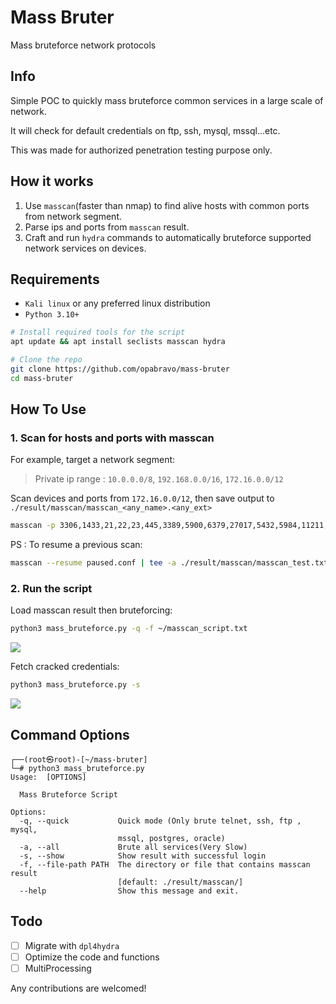 # Mass Bruter

Mass bruteforce network protocols

## Info

Simple POC to quickly mass bruteforce common services in a large scale of network.

It will check for default credentials on ftp, ssh, mysql, mssql...etc.

This was made for authorized penetration testing purpose only.

## How it works

1. Use `masscan`(faster than nmap) to find alive hosts with common ports from network segment.
2. Parse ips and ports from `masscan` result.
3. Craft and run `hydra` commands to automatically bruteforce supported network services on devices.

## Requirements

- `Kali linux` or any preferred linux distribution
- `Python 3.10+`

```bash
# Install required tools for the script
apt update && apt install seclists masscan hydra

# Clone the repo
git clone https://github.com/opabravo/mass-bruter
cd mass-bruter
```

## How To Use

### 1. Scan for hosts and ports with masscan

For example, target a network segment:

> Private ip range : `10.0.0.0/8`, `192.168.0.0/16`, `172.16.0.0/12` 

Scan devices and ports from `172.16.0.0/12`, then save output to `./result/masscan/masscan_<any_name>.<any_ext>`

```bash
masscan -p 3306,1433,21,22,23,445,3389,5900,6379,27017,5432,5984,11211,9200,1521 172.16.0.0/12 | tee ./result/masscan/masscan_test.txt
```

PS : To resume a previous scan:

```bash
masscan --resume paused.conf | tee -a ./result/masscan/masscan_test.txt
```

### 2. Run the script

Load masscan result then bruteforcing:

```bash
python3 mass_bruteforce.py -q -f ~/masscan_script.txt
```

![](https://i.imgur.com/hVbIaki.png)

Fetch cracked credentials:

```bash
python3 mass_bruteforce.py -s
```

![](https://i.imgur.com/FPSMAEb.png)


## Command Options

```console
┌──(root㉿root)-[~/mass-bruter]
└─# python3 mass_bruteforce.py
Usage:  [OPTIONS]

  Mass Bruteforce Script

Options:
  -q, --quick           Quick mode (Only brute telnet, ssh, ftp , mysql,
                        mssql, postgres, oracle)
  -a, --all             Brute all services(Very Slow)
  -s, --show            Show result with successful login
  -f, --file-path PATH  The directory or file that contains masscan result
                        [default: ./result/masscan/]
  --help                Show this message and exit.
```

## Todo
- [ ] Migrate with `dpl4hydra`
- [ ] Optimize the code and functions
- [ ] MultiProcessing

Any contributions are welcomed!